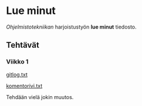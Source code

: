 # Lue minut

*Ohjelmistotekniikan* harjoistustyön **lue minut** tiedosto.

## Tehtävät

### Viikko 1

[gitlog.txt](https://github.com/Samipuu/ot-harjoitustyo/blob/master/laskarit/viikko1/gitlog.txt)

[komentorivi.txt](https://github.com/Samipuu/ot-harjoitustyo/blob/master/laskarit/viikko1/komentorivi.txt)

Tehdään vielä jokin muutos.
